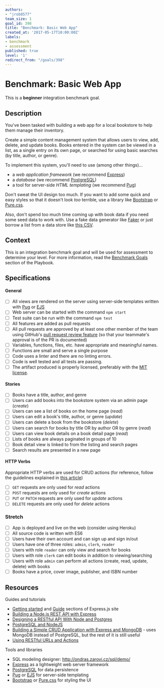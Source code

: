 ```yaml
---
authors:
- "jrob8577"
team_size: 1
goal_id: 398
title: "Benchmark: Basic Web App"
created_at: '2017-05-17T10:00:00Z'
labels:
- benchmark
- assessment
published: true
level: '1'
redirect_from: "/goals/398"
---
```


# Benchmark: Basic Web App

This is a **beginner** integration benchmark goal.

## Description

You've been tasked with building a web app for a local bookstore to help them manage their inventory.

Create a simple content management system that allows users to view, add, delete, and update books. Books entered in the system can be viewed in a list, as a single entry on its own page, or searched for using basic searches (by title, author, or genre).

To implement this system, you'll need to use (among other things)...

- a _web application framework_ (we recommend [Express][])
- a _database_ (we recommend [PostgreSQL][])
- a tool for server-side _HTML templating_ (we recommend [Pug][])

Don't sweat the UI design too much. If you want to add some quick and easy styles so that it doesn't look _too_ terrible, use a library like [Bootstrap][] or [Pure.css][pure-css].

Also, don't spend too much time coming up with book data if you need some seed data to work with. Use a fake data generator like [Faker](https://github.com/marak/Faker.js/) or just borrow a list from a data store like [this CSV](https://gist.github.com/jaidevd/23aef12e9bf56c618c41).

## Context

This is an integration benchmark goal and will be used for assessment to determine your level. For more information, read the [Benchmark Goals](https://playbook.learnersguild.org/Learning_Guide/Goals/Benchmark_Goals.html) section of the Playbook.

## Specifications

#### General
- [ ] All views are rendered on the server using server-side templates written with [Pug][] or [EJS][]
- [ ] Web server can be started with the command `npm start`
- [ ] Test suite can be run with the command `npm test`
- [ ] All features are added as pull requests
- [ ] All pull requests are approved by at least one other member of the team using GitHub's [pull request review feature](https://help.github.com/articles/about-pull-request-reviews/) (so that your teammate's approval is of the PR is documented)
- [ ] Variables, functions, files, etc. have appropriate and meaningful names.
- [ ] Functions are small and serve a single purpose
- [ ] Code uses a linter and there are no linting errors.
- [ ] Code is well tested and all tests are passing.
- [ ] The artifact produced is properly licensed, preferably with the [MIT license](https://opensource.org/licenses/MIT).

#### Stories
- [ ] Books have a title, author, and genre
- [ ] Users can add books into the bookstore system via an admin page (_create_)
- [ ] Users can see a list of books on the home page (_read_)
- [ ] Users can edit a book's title, author, or genre (_update_)
- [ ] Users can delete a book from the bookstore (_delete_)
- [ ] Users can search for books by title OR by author OR by genre (_read_)
- [ ] Users can view book details on a book detail page (_read_)
- [ ] Lists of books are always paginated in groups of 10
- [ ] Book detail view is linked to from the listing and search pages
- [ ] Search results are presented in a new page

#### HTTP Verbs
Appropriate HTTP verbs are used for CRUD actions (for reference, follow the guidelines explained in [this article](http://www.vinaysahni.com/best-practices-for-a-pragmatic-restful-api#restful))
- [ ] `GET` requests are only used for _read_ actions
- [ ] `POST` requests are only used for _create_ actions
- [ ] `PUT` or `PATCH` requests are only used for _update_ actions
- [ ] `DELETE` requests are only used for _delete_ actions

### Stretch

- [ ] App is deployed and live on the web (consider using Heroku)
- [ ] All source code is written with ES6
- [ ] Users have their own account and can sign up and sign in/out
- [ ] Users have one of three roles: `admin`, `clerk`, `reader`
- [ ] Users with role `reader` can only view and search for books
- [ ] Users with role `clerk` can edit books in addition to viewing/searching
- [ ] Users with role `admin` can perform all actions (create, read, update, delete) with books
- [ ] Books have a price, cover image, publisher, and ISBN number

## Resources

Guides and tutorials

- [Getting started](https://expressjs.com/en/starter/installing.html) and [Guide](https://expressjs.com/en/guide/routing.html) sections of Express.js site
- [Building a Node.js REST API with Express](https://medium.com/@jeffandersen/building-a-node-js-rest-api-with-express-46b0901f29b6#.qlp1sijze)
- [Designing a RESTful API With Node and Postgres](http://mherman.org/blog/2016/03/13/designing-a-restful-api-with-node-and-postgres/)
- [PostgreSQL and NodeJS](http://mherman.org/blog/2015/02/12/postgresql-and-nodejs/)
- [Building a Simple CRUD Application with Express and MongoDB](https://zellwk.com/blog/crud-express-mongodb/) - uses MongoDB instead of PostgreSQL, but the rest of it is still useful
- [Using RESTful URLs and Actions](http://www.vinaysahni.com/best-practices-for-a-pragmatic-restful-api#restful)

Tools and libraries

- SQL modeling designer: http://ondras.zarovi.cz/sql/demo/
- [Express][] as a lightweight web server framework
- [PostgreSQL][] for data persistence
- [Pug][] or [EJS][] for server-side templating
- [Bootstrap][] or [Pure.css][pure-css] for styling the UI

[express]: http://expressjs.com/
[postgresql]: https://www.postgresql.org/
[pug]: https://pugjs.org/
[ejs]: http://www.embeddedjs.com/
[bootstrap]: http://getbootstrap.com/
[pure-css]: https://purecss.io/
